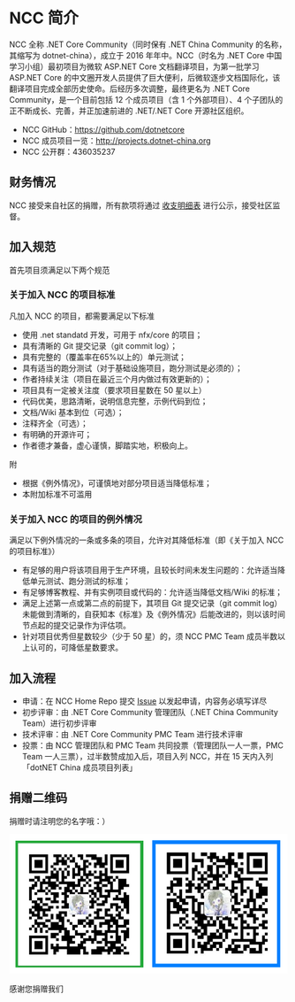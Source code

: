# NCC 简介
NCC 全称 .NET Core Community（同时保有 .NET China Community 的名称，其缩写为 dotnet-china），成立于 2016 年年中。NCC（时名为 .NET Core 中国学习小组）最初项目为微软 ASP.NET Core 文档翻译项目，为第一批学习 ASP.NET Core 的中文圈开发人员提供了巨大便利，后微软逐步文档国际化，该翻译项目完成全部历史使命。后经历多次调整，最终更名为 .NET Core Community，是一个目前包括 12 个成员项目（含 1 个外部项目）、4 个子团队的正不断成长、完善，并正加速前进的 .NET/.NET Core 开源社区组织。

- NCC GitHub：https://github.com/dotnetcore
- NCC 成员项目一览：http://projects.dotnet-china.org
- NCC 公开群：436035237

## 财务情况

NCC 接受来自社区的捐赠，所有款项将通过 [收支明细表](Statement-of-Income-and-Expense.md) 进行公示，接受社区监督。

## 加入规范

首先项目须满足以下两个规范

### 关于加入 NCC 的项目标准

凡加入 NCC 的项目，都需要满足以下标准

- 使用 .net standatd 开发，可用于 nfx/core 的项目；
- 具有清晰的 Git 提交记录（git commit log）；
- 具有完整的（覆盖率在65%以上的）单元测试；
- 具有适当的跑分测试（对于基础设施项目，跑分测试是必须的）；
- 作者持续关注（项目在最近三个月内做过有效更新的）；
- 项目具有一定被关注度（要求项目星数在 50 星以上）
- 代码优美，思路清晰，说明信息完整，示例代码到位；
- 文档/Wiki 基本到位（可选）；
- 注释齐全（可选）；
- 有明确的开源许可；
- 作者德才兼备，虚心谨慎，脚踏实地，积极向上。

附

- 根据《例外情况》，可谨慎地对部分项目适当降低标准；
- 本附加标准不可滥用

### 关于加入 NCC 的项目的例外情况

满足以下例外情况的一条或多条的项目，允许对其降低标准（即《关于加入 NCC 的项目标准》）

- 有足够的用户将该项目用于生产环境，且较长时间未发生问题的：允许适当降低单元测试、跑分测试的标准；
- 有足够博客教程、并有实例项目或代码的：允许适当降低文档/Wiki 的标准；
- 满足上述第一点或第二点的前提下，其项目 Git 提交记录（git commit log）未能做到清晰的，自获知本《标准》及《例外情况》后能改进的，则以该时间节点起的提交记录作为评估项。
- 针对项目优秀但星数较少（少于 50 星）的，须 NCC PMC Team 成员半数以上认可的，可降低星数要求。

## 加入流程

- 申请：在 NCC Home Repo 提交 [Issue](https://github.com/dotnetcore/Home/issues/new) 以发起申请，内容务必填写详尽
- 初步评审：由 .NET Core Community 管理团队（.NET China Community Team）进行初步评审
- 技术评审：由 .NET Core Community PMC Team 进行技术评审
- 投票：由 NCC 管理团队和 PMC Team 共同投票（管理团队一人一票，PMC Team 一人三票），过半数赞成加入后，项目入列 NCC，并在 15 天内入列「dotNET China 成员项目列表」

## 捐赠二维码

捐赠时请注明您的名字哦：）

![捐赠我们](img/ncc-donation-qrcode.png)

感谢您捐赠我们